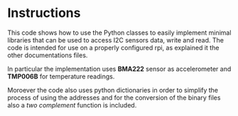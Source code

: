 # Instructions

This code shows how to use the Python classes to easily implement minimal libraries that can be used to access I2C sensors data, write and read.
The code is intended for use on a properly configured rpi, as explained it the other documentations files.

In particular the implementation uses **BMA222** sensor as accelerometer and **TMP006B** for temperature readings.

Moroever the code also uses python dictionaries in order to simplify the process of using the addresses and for the conversion of the binary files also a *two complement* function is included.

